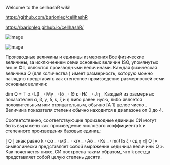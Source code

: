 Welcome to the cellhashR wiki!

https://github.com/barionleg/cellhashR

https://barionleg.github.io/cellhashR/


![image](https://github.com/barionleg/cellhashR/assets/102619282/84814cc3-222d-4f77-a1e7-4c387d55cdbf)


![image](https://github.com/barionleg/cellhashR/assets/102619282/a38b2780-7c6d-4979-80f3-e2a8dc676e32)

Производные величины и единицы измерения 
Все физические величины, за исключением семи основных величин ISQ, упомянутых выше ©ი, являются производными величинами. Каждая физическая величина Q (для количества ) имеет размерность, которую можно наглядно представить как степенное произведение размерностей семи основных величин:

dim Q =  Т α · Lβ _ · Mγ _ · Iδ _ · Θ ε · Нζ _ · Jη _
Каждый из размерных показателей α, β, γ, δ, ε, ζ и η либо равен нулю, либо является положительным или отрицательным, обычно [A 1] целое число . Величина показателя степени обычно находится в диапазоне от 0 до 4.

Соответственно, соответствующие производные единицы СИ могут быть выражены как произведение числового коэффициента k и степенного произведения базовых единиц:

[ Q ] знак равно k · сα _ · мβ _ · кгγ _ · Аδ _ · Кε _ · mიЛЬ ζ · cд η
«[ Q ]» символически представляет собой выражение «единица величины  Q ». Как поясняется ниже, СИ построена таким образом, что k всегда представляет собой целую степень десяти.